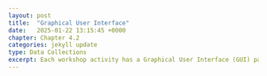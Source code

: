 ```yaml
---
layout: post
title:  "Graphical User Interface"
date:   2025-01-22 13:15:45 +0000
chapter: Chapter 4.2
categories: jekyll update
type: Data Collections
excerpt: Each workshop activity has a Graphical User Interface (GUI) page displaying relevant information, instructions, and the instrument’s user interface. The investigator’s laptop controls the switching between GUI pages and switching between terrains in participants’ instrument...
---
```

